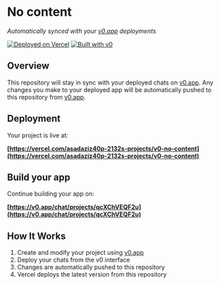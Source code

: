 # No content

*Automatically synced with your [v0.app](https://v0.app) deployments*

[![Deployed on Vercel](https://img.shields.io/badge/Deployed%20on-Vercel-black?style=for-the-badge&logo=vercel)](https://vercel.com/asadaziz40p-2132s-projects/v0-no-content)
[![Built with v0](https://img.shields.io/badge/Built%20with-v0.app-black?style=for-the-badge)](https://v0.app/chat/projects/qcXChVEQF2u)

## Overview

This repository will stay in sync with your deployed chats on [v0.app](https://v0.app).
Any changes you make to your deployed app will be automatically pushed to this repository from [v0.app](https://v0.app).

## Deployment

Your project is live at:

**[https://vercel.com/asadaziz40p-2132s-projects/v0-no-content](https://vercel.com/asadaziz40p-2132s-projects/v0-no-content)**

## Build your app

Continue building your app on:

**[https://v0.app/chat/projects/qcXChVEQF2u](https://v0.app/chat/projects/qcXChVEQF2u)**

## How It Works

1. Create and modify your project using [v0.app](https://v0.app)
2. Deploy your chats from the v0 interface
3. Changes are automatically pushed to this repository
4. Vercel deploys the latest version from this repository